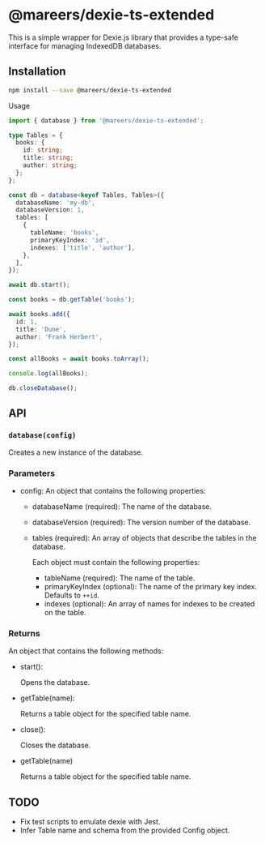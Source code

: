 # @mareers/dexie-ts-extended

This is a simple wrapper for Dexie.js library that provides a type-safe interface for managing IndexedDB databases.

## Installation

```sh
npm install --save @mareers/dexie-ts-extended
```

Usage

```typescript
import { database } from '@mareers/dexie-ts-extended';

type Tables = {
  books: {
    id: string;
    title: string;
    author: string;
  };
};

const db = database<keyof Tables, Tables>({
  databaseName: 'my-db',
  databaseVersion: 1,
  tables: [
    {
      tableName: 'books',
      primaryKeyIndex: 'id',
      indexes: ['title', 'author'],
    },
  ],
});

await db.start();

const books = db.getTable('books');

await books.add({
  id: 1,
  title: 'Dune',
  author: 'Frank Herbert',
});

const allBooks = await books.toArray();

console.log(allBooks);

db.closeDatabase();
```

## API

### `database(config)`

Creates a new instance of the database.

### Parameters

- config: An object that contains the following properties:

  - databaseName (required): The name of the database.
  - databaseVersion (required): The version number of the database.
  - tables (required): An array of objects that describe the tables in the database.

    Each object must contain the following properties:

    - tableName (required): The name of the table.
    - primaryKeyIndex (optional): The name of the primary key index. Defaults to
      `++id`.
    - indexes (optional): An array of names for indexes to be created on the table.

### Returns

An object that contains the following methods:

- start():

  Opens the database.

- getTable(name):

  Returns a table object for the specified table name.

- close():

  Closes the database.

- getTable(name)

  Returns a table object for the specified table name.

## TODO

- Fix test scripts to emulate dexie with Jest.
- Infer Table name and schema from the provided Config object.
